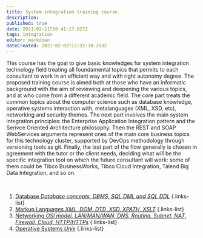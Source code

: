```yaml
---
title: System integration training course
description: 
published: true
date: 2021-02-11T10:41:17.027Z
tags: integration
editor: markdown
dateCreated: 2021-02-02T17:32:39.353Z
---
```


This course has the goal to give basic knowledges for system integration technology field treating all foundamental topics that permits to each consultant to work in an efficient way and with right autonomy degree.
The proposed training course is aimed both at those who have an informatic background with the aim of reviewing and deepening the various topics, and at who come from a different academic field.
The core part treats the common topics about the computer science such as database knowledge, operative systems interaction with, metalanguages (XML, XSD, etc), networking and security themes.
The next part involves the main system integration principles: the Enterprise Application Integration pattern and the Serivce Oriented Architecture philosophy. Then the REST and SOAP WebServices arguments represent ones of the main core business topics for this technology cluster, supported by DevOps methodology through versioning tools as git.
Finally, the last part of the flow generally is chosen in agreement with the tutor or the client needs, deciding what will be the specific integration tool on which the future consultant will work: some of them could be Tibco BusinessWorks, Tibco Cloud Integration, Talend Big Data Integration, and so on.
<p>&nbsp;</p>

1. [Database *Database concepts, DBMS, SQL DML and SQL DDL*](/training/commons/db)
{.links-list}
2. [Markup Languages *XML, DOM, DTD, XSD, XPATH, XSLT*](/training/commons/markup)
{.links-list}
3. [Networking *OSI model, LAN/MAN/WAN, DNS, Routing, Subnet, NAT, Firewall, Cloud, HTTP/HTTPs*](/training/commons/networking)
{.links-list}
4. [Operative Systems *Unix*](/training/commons/os)
{.links-list}
